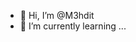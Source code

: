 - 👋 Hi, I’m @M3hdit
- 🌱 I’m currently learning ...

<!---
M3hdit/M3hdit is a ✨ special ✨ repository because its `README.md` (this file) appears on your GitHub profile.
You can click the Preview link to take a look at your changes.
--->
